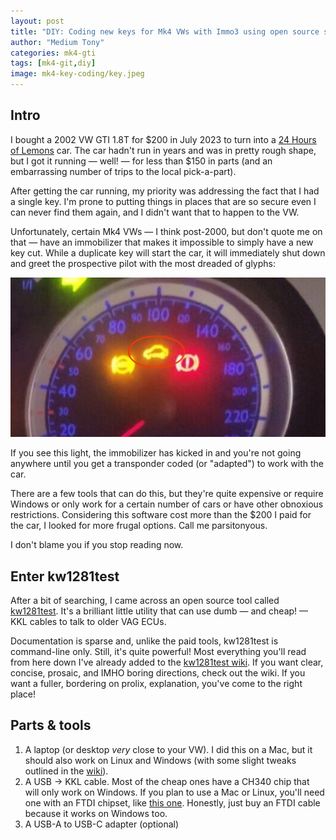 ```yaml
---
layout: post
title: "DIY: Coding new keys for Mk4 VWs with Immo3 using open source software"
author: "Medium Tony"
categories: mk4-gti
tags: [mk4-git,diy]
image: mk4-key-coding/key.jpeg
---
```

## Intro
I bought a 2002 VW GTI 1.8T for $200 in July 2023 to turn into a [24 Hours of Lemons](https://24hoursoflemons.com) car. The car hadn't run in years and was in pretty rough shape, but I got it running — well! — for less than $150 in parts (and an embarrassing number of trips to the local pick-a-part).

After getting the car running, my priority was addressing the fact that I had a single key. I'm prone to putting things in places that are so secure even I can never find them again, and I didn't want that to happen to the VW.

Unfortunately, certain Mk4 VWs — I think post-2000, but don't quote me on that — have an immobilizer that makes it impossible to simply have a new key cut. While a duplicate key will start the car, it will immediately shut down and greet the prospective pilot with the most dreaded of glyphs:

![Immo3 light in a Mk4 gauge cluster.](assets/img/mk4-key-coding/immo3.jpg)

If you see this light, the immobilizer has kicked in and you're not going anywhere until you get a transponder coded (or "adapted") to work with the car.

There are a few tools that can do this, but they're quite expensive or require Windows or only work for a certain number of cars or have other obnoxious restrictions. Considering this software cost more than the $200 I paid for the car, I looked for more frugal options. Call me parsitonyous.

I don't blame you if you stop reading now.

## Enter kw1281test

After a bit of searching, I came across an open source tool called [kw1281test](https://github.com/gmenounos/kw1281test). It's a brilliant little utility that can use dumb — and cheap! — KKL cables to talk to older VAG ECUs.

Documentation is sparse and, unlike the paid tools, kw1281test is command-line only. Still, it's quite powerful! Most everything you'll read from here down I've already added to the [kw1281test wiki](https://github.com/gmenounos/kw1281test/wiki). If you want clear, concise, prosaic, and IMHO boring directions, check out the wiki. If you want a fuller, bordering on prolix, explanation, you've come to the right place!

## Parts & tools

1. A laptop (or desktop _very_ close to your VW). I did this on a Mac, but it should also work on Linux and Windows (with some slight tweaks outlined in the [wiki](https://github.com/gmenounos/kw1281test/wiki)).
2. A USB -> KKL cable. Most of the cheap ones have a CH340 chip that will only work on Windows. If you plan to use a Mac or Linux, you'll need one with an FTDI chipset, like [this one](https://www.amazon.com/dp/B0BFDYC4SK). Honestly, just buy an FTDI cable because it works on Windows too.
3. A USB-A to USB-C adapter (optional)

